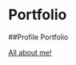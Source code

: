 # Portfolio
##Profile Portfolio

<a href="https://github.com/ReginaGashi/Portfolio"> All about me! </a>
